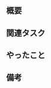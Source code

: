## 概要
<!-- PRの背景・目的・概要 -->


## 関連タスク
<!-- 関連するIssueやチケットのリンクを貼る。Issueの場合は、「#<IssueNumber>」でリンクできる -->


## やったこと
<!-- このPRで何をしたのか？ -->


## 備考
<!-- レビュワーへの伝達事項や残しておきたい情報 -->
